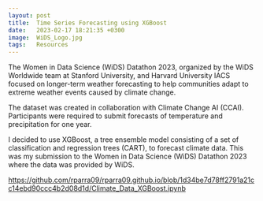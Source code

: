 ```yaml
---
layout: post
title:  Time Series Forecasting using XGBoost
date:   2023-02-17 18:21:35 +0300
image:  WiDS_Logo.jpg
tags:   Resources
---
```

The Women in Data Science (WiDS) Datathon 2023, organized by the WiDS Worldwide team at Stanford University, and Harvard University IACS focused on longer-term weather forecasting to help communities adapt to extreme weather events caused by climate change.

The dataset was created in collaboration with Climate Change AI (CCAI). Participants were required to submit forecasts of temperature and precipitation for one year.

I decided to use XGBoost, a tree ensemble model consisting of a set of classification and regression trees (CART), to forecast climate data. This was my submission to the Women in Data Science (WiDS) Datathon 2023 where the data was provided by WiDS.

https://github.com/rparra09/rparra09.github.io/blob/1d34be7d78ff2791a21cc14ebd90ccc4b2d08d1d/Climate_Data_XGBoost.ipynb
